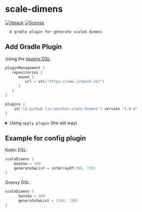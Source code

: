 # scale-dimens

[![jitpack](https://jitpack.io/v/io.github.liu-wanshun/scale-dimens.svg)](https://jitpack.io/#io.github.liu-wanshun/scale-dimens)
[![license](https://img.shields.io/badge/license-Apache%20License%202.0-blue.svg?style=flat)](https://www.apache.org/licenses/LICENSE-2.0)

      A gradle plugin for generate scaled dimens

## Add Gradle Plugin

Using the [plugins DSL](https://docs.gradle.org/current/userguide/plugins.html#sec:plugins_block):


```kotlin
pluginManagement {
   repositories {
      maven {
         url = uri("https://www.jitpack.io/")
      }
   }
}

plugins {
    id("io.github.liu-wanshun.scale-dimens") version "1.0.4"
}
```


<details>
  <summary>Using <code>apply plugin</code> (the old way) </summary>



[legacy plugin application](https://docs.gradle.org/current/userguide/plugins.html#sec:old_plugin_application)

[Learn how to apply plugins to subprojects](https://docs.gradle.org/current/userguide/plugins.html#sec:subprojects_plugins_dsl)

```kotlin
buildscript {
    repositories {
        maven {
            url = uri("https://www.jitpack.io/")
        }
    }
    dependencies {
        classpath("io.github.liu-wanshun.scale-dimens:plugins:1.0.4")
    }
}

apply(plugin = "io.github.liu-wanshun.scale-dimens")
```

</details>





## Example for config plugin

Kotlin DSL:

```kotlin
scaleDimens {
    baseSw = 360
    generateSwList = intArrayOf(360, 720)
}
```

Groovy DSL:

```gradle
scaleDimens {
      baseSw = 360
      generateSwList = [360, 720]
}
```
